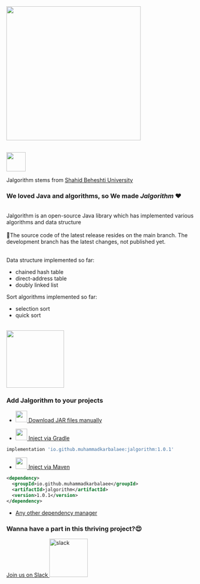 <img src="readme_files/jalgorithm.jpg" alt="" width="350" height="350"/>

<br>
<br>

<p>
<img src="readme_files/sbu.logo.jfif" alt="" width="50" height="50"/>

Jalgorithm stems from
<a href="http://en.sbu.ac.ir/SitePages/Home.aspx">
 Shahid Beheshti University
</a>
</p>


### We loved Java and algorithms, so We made _Jalgorithm_ ❤

<br>
Jalgorithm is an open-source Java library which has implemented various algorithms and data structure
<br>
<br>
🚨The source code of the latest release resides on the main branch. The development branch has the latest changes, not published yet.
<br>
<br>

Data structure implemented so far:
 
- chained hash table
- direct-address table
- doubly linked list

Sort algorithms implemented so far:

- selection sort
- quick sort

<br>

<img src="readme_files/maven.jpg" alt="" width="150"/>

### Add Jalgorithm to your projects

- [<img src="readme_files/jar.png" width="30"/> Download JAR files manually](https://repo1.maven.org/maven2/io/github/muhammadkarbalaee/jalgorithm/)

- [<img src="readme_files/gradle.jpg" width="30"/> Inject via Gradle](https://search.maven.org/artifact/io.github.muhammadkarbalaee/jalgorithm/1.0.1/jar)
```groovy
implementation 'io.github.muhammadkarbalaee:jalgorithm:1.0.1'
```
- [<img src="readme_files/maven-logo.png" width="30"/> Inject via Maven](https://search.maven.org/artifact/io.github.muhammadkarbalaee/jalgorithm/1.0.1/jar)
```xml
<dependency>
  <groupId>io.github.muhammadkarbalaee</groupId>
  <artifactId>jalgorithm</artifactId>
  <version>1.0.1</version>
</dependency>
```



- [Any other dependency manager](https://mvnrepository.com/artifact/io.github.muhammadkarbalaee/jalgorithm)

### Wanna have a part in this thriving project?😍 
[Join us on Slack <img src="https://www.vectorlogo.zone/logos/slack/slack-tile.svg" alt="slack" width="100"/>](https://join.slack.com/t/jalgorithm/shared_invite/zt-119j0c542-P4jFxnNQblfn5q4WcanvWA)
